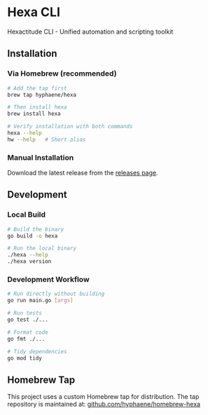# Hexa CLI

Hexactitude CLI - Unified automation and scripting toolkit

## Installation

### Via Homebrew (recommended)

```bash
# Add the tap first
brew tap hyphaene/hexa

# Then install hexa
brew install hexa

# Verify installation with both commands
hexa --help
hw --help   # Short alias
```

### Manual Installation

Download the latest release from the [releases page](https://github.com/hyphaene/hexa/releases).

## Development

### Local Build

```bash
# Build the binary
go build -o hexa

# Run the local binary
./hexa --help
./hexa version
```

### Development Workflow

```bash
# Run directly without building
go run main.go [args]

# Run tests
go test ./...

# Format code
go fmt ./...

# Tidy dependencies
go mod tidy
```

## Homebrew Tap

This project uses a custom Homebrew tap for distribution. The tap repository is maintained at:
[github.com/hyphaene/homebrew-hexa](https://github.com/hyphaene/homebrew-hexa)
